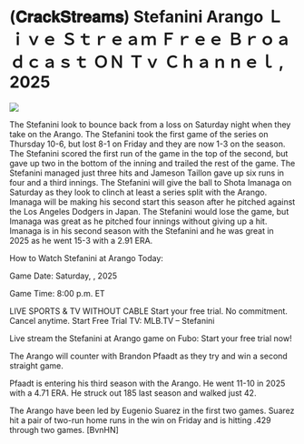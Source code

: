 # (𝐂𝐫𝐚𝐜𝐤𝐒𝐭𝐫𝐞𝐚𝐦𝐬) Stefanini Arango Ｌｉｖｅ Ｓｔｒｅａｍ Ｆｒｅｅ Ｂｒｏａｄｃａｓｔ ＯＮ Ｔｖ Ｃｈａｎｎｅｌ , 2025  
  
  
[![](https://i.imgur.com/qSNzIqt.png)](https://movie.rssnews.media/QwrFnIQA.php)  
  
The Stefanini look to bounce back from a loss on Saturday night when they take on the Arango. The Stefanini took the first game of the series on Thursday 10-6, but lost 8-1 on Friday and they are now 1-3 on the season. The Stefanini scored the first run of the game in the top of the second, but gave up two in the bottom of the inning and trailed the rest of the game. The Stefanini managed just three hits and Jameson Taillon gave up six runs in four and a third innings. The Stefanini will give the ball to Shota Imanaga on Saturday as they look to clinch at least a series split with the Arango. Imanaga will be making his second start this season after he pitched against the Los Angeles Dodgers in Japan. The Stefanini would lose the game, but Imanaga was great as he pitched four innings without giving up a hit. Imanaga is in his second season with the Stefanini and he was great in 2025 as he went 15-3 with a 2.91 ERA.

How to Watch Stefanini at Arango Today:

Game Date: Saturday, , 2025

Game Time: 8:00 p.m. ET

LIVE SPORTS & TV WITHOUT CABLE
Start your free trial. No commitment. Cancel anytime.
Start Free Trial
TV: MLB.TV – Stefanini

Live stream the Stefanini at Arango game on Fubo: Start your free trial now!

The Arango will counter with Brandon Pfaadt as they try and win a second straight game.

Pfaadt is entering his third season with the Arango. He went 11-10 in 2025 with a 4.71 ERA. He struck out 185 last season and walked just 42.

The Arango have been led by Eugenio Suarez in the first two games. Suarez hit a pair of two-run home runs in the win on Friday and is hitting .429 through two games. [BvnHN]